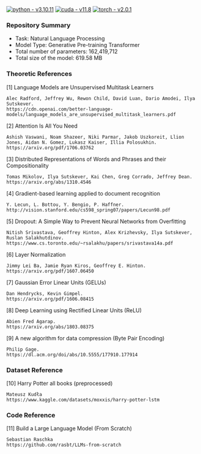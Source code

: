 [![python - v3.10.11](https://img.shields.io/static/v1?label=python&message=v3.10.11&color=blue&logo=python&logoColor=white)](https://)
[![cuda - v11.8](https://img.shields.io/static/v1?label=cuda&message=v11.8&color=green&logo=nvidia&logoColor=white)](https://)
[![torch - v2.0.1](https://img.shields.io/static/v1?label=torch&message=v2.0.1&color=orange&logo=pytorch&logoColor=white)](https://)

### Repository Summary ###
- Task: Natural Language Processing
- Model Type: Generative Pre-training Transformer
- Total number of parameters: 162,419,712
- Total size of the model: 619.58 MB

### Theoretic References ###

[1] Language Models are Unsupervised Multitask Learners

    Alec Radford, Jeffrey Wu, Rewon Child, David Luan, Dario Amodei, Ilya Sutskever.
    https://cdn.openai.com/better-language-models/language_models_are_unsupervised_multitask_learners.pdf

[2] Attention Is All You Need

    Ashish Vaswani, Noam Shazeer, Niki Parmar, Jakob Uszkoreit, Llion Jones, Aidan N. Gomez, Lukasz Kaiser, Illia Polosukhin.
    https://arxiv.org/pdf/1706.03762
    
[3] Distributed Representations of Words and Phrases and their Compositionality

    Tomas Mikolov, Ilya Sutskever, Kai Chen, Greg Corrado, Jeffrey Dean.
    https://arxiv.org/abs/1310.4546
    
[4] Gradient-based learning applied to document recognition

    Y. Lecun, L. Bottou, Y. Bengio, P. Haffner.
    http://vision.stanford.edu/cs598_spring07/papers/Lecun98.pdf
    
[5] Dropout: A Simple Way to Prevent Neural Networks from Overfitting

    Nitish Srivastava, Geoffrey Hinton, Alex Krizhevsky, Ilya Sutskever, Ruslan Salakhutdinov.
    https://www.cs.toronto.edu/~rsalakhu/papers/srivastava14a.pdf
    
[6] Layer Normalization

    Jimmy Lei Ba, Jamie Ryan Kiros, Geoffrey E. Hinton.
    https://arxiv.org/pdf/1607.06450
    
[7] Gaussian Error Linear Units (GELUs)

    Dan Hendrycks, Kevin Gimpel.
    https://arxiv.org/pdf/1606.08415
    
[8] Deep Learning using Rectified Linear Units (ReLU)

    Abien Fred Agarap.
    https://arxiv.org/abs/1803.08375
    
[9] A new algorithm for data compression (Byte Pair Encoding)

    Philip Gage.
    https://dl.acm.org/doi/abs/10.5555/177910.177914

### Dataset Reference ###
[10] Harry Potter all books (preprocessed)

    Mateusz Kudła
    https://www.kaggle.com/datasets/moxxis/harry-potter-lstm
    
### Code Reference ### 
[11] Build a Large Language Model (From Scratch)

    Sebastian Raschka 
    https://github.com/rasbt/LLMs-from-scratch
